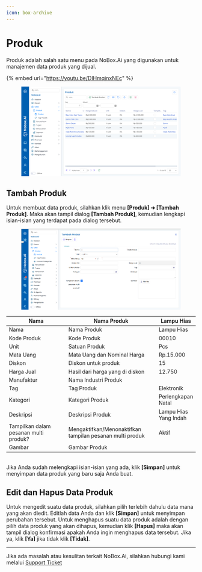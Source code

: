 ```yaml
---
icon: box-archive
---
```


# Produk

Produk adalah salah satu menu pada NoBox.Ai yang digunakan untuk manajemen data produk yang dijual.

{% embed url="https://youtu.be/DIHmqinxNEc" %}

<figure><img src="../../.gitbook/assets/Produk.png" alt=""><figcaption></figcaption></figure>

## **Tambah Produk**

Untuk membuat data produk, silahkan klik menu **\[Produk] ➔ \[Tambah Produk]**. Maka akan tampil dialog **\[Tambah Produk]**, kemudian lengkapi isian-isian yang terdapat pada dialog tersebut.

<figure><img src="../../.gitbook/assets/ProdukTambah.PNG" alt=""><figcaption></figcaption></figure>

<table data-header-hidden><thead><tr><th width="215">Nama</th><th width="259.60009765625">Nama Produk</th><th>Lampu Hias</th></tr></thead><tbody><tr><td>Nama</td><td>Nama Produk</td><td>Lampu Hias</td></tr><tr><td>Kode Produk</td><td>Kode Produk</td><td>00010</td></tr><tr><td>Unit</td><td>Satuan Produk</td><td>Pcs</td></tr><tr><td>Mata Uang</td><td>Mata Uang dan Nominal Harga</td><td>Rp.15.000</td></tr><tr><td>Diskon</td><td>Diskon untuk produk</td><td>15</td></tr><tr><td>Harga Jual</td><td>Hasil dari harga yang di diskon</td><td>12.750</td></tr><tr><td>Manufaktur</td><td>Nama Industri Produk</td><td></td></tr><tr><td>Tag</td><td>Tag Produk</td><td>Elektronik</td></tr><tr><td>Kategori</td><td>Kategori Produk</td><td>Perlengkapan Natal</td></tr><tr><td>Deskripsi</td><td>Deskripsi Produk</td><td>Lampu Hias Yang Indah</td></tr><tr><td>Tampilkan dalam pesanan multi produk? </td><td>Mengaktifkan/Menonaktifkan tampilan pesanan multi produk</td><td>Aktif</td></tr><tr><td>Gambar</td><td>Gambar Produk</td><td></td></tr></tbody></table>

\
Jika Anda sudah melengkapi isian-isian yang ada, klik **\[Simpan]** untuk menyimpan data produk yang baru saja Anda buat.

## **Edit dan Hapus Data Produk**

Untuk mengedit suatu data produk, silahkan pilih terlebih dahulu data mana yang akan diedit. Editlah data Anda dan klik **\[Simpan]** untuk menyimpan perubahan tersebut. Untuk menghapus suatu data produk adalah dengan pilih data produk yang akan dihapus, kemudian klik **\[Hapus]** maka akan tampil dialog konfirmasi apakah Anda ingin menghapus data tersebut. Jika ya, klik **\[Ya]** jika tidak klik **\[Tidak]**.

***

Jika ada masalah atau kesulitan terkait NoBox.Ai, silahkan hubungi kami melalui [Support Ticket](https://crm.nobox.ai/clients/tickets)
